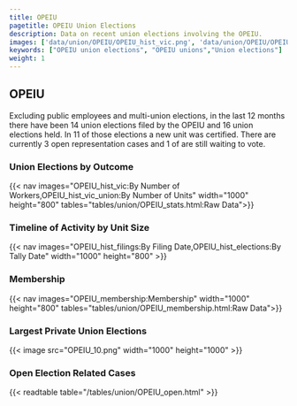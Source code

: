 ```yaml
---
title: OPEIU
pagetitle: OPEIU Union Elections
description: Data on recent union elections involving the OPEIU.
images: ['data/union/OPEIU/OPEIU_hist_vic.png', 'data/union/OPEIU/OPEIU_hist_size.png', 'data/union/OPEIU/OPEIU_10.png']
keywords: ["OPEIU union elections", "OPEIU unions","Union elections"]
weight: 1
---
```

##  OPEIU

Excluding public employees and multi-union elections, in the last 12 months there have been 14 union elections filed by the OPEIU and 16 union elections held. In 11 of those elections a new unit was certified. There are currently 3 open representation cases and 1 of are still waiting to vote.

### Union Elections by Outcome
{{< nav images="OPEIU_hist_vic:By Number of Workers,OPEIU_hist_vic_union:By Number of Units" width="1000" height="800" tables="tables/union/OPEIU_stats.html:Raw Data">}}

### Timeline of Activity by Unit Size
{{< nav images="OPEIU_hist_filings:By Filing Date,OPEIU_hist_elections:By Tally Date" width="1000" height="800" >}}

### Membership
{{< nav images="OPEIU_membership:Membership" width="1000" height="800" tables="tables/union/OPEIU_membership.html:Raw Data">}}

### Largest Private Union Elections
{{< image src="OPEIU_10.png" width="1000" height="1000"  >}}

### Open Election Related Cases
{{< readtable table="/tables/union/OPEIU_open.html" >}}

